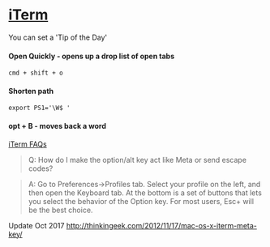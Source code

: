 # [iTerm](https://www.iterm2.com/)

You can set a 'Tip of the Day'

#### Open Quickly - opens up a drop list of open tabs
`cmd + shift + o`

#### Shorten path
`export PS1='\W$ '`

#### opt + B - moves back a word
[iTerm FAQs](https://www.iterm2.com/faq.html)

>Q: How do I make the option/alt key act like Meta or send escape codes?

>A: Go to Preferences->Profiles tab. Select your profile on the left, and then open the Keyboard tab. At the bottom is a set of buttons that lets you select the behavior of the Option key. For most users, Esc+ will be the best choice.

Update Oct 2017
http://thinkingeek.com/2012/11/17/mac-os-x-iterm-meta-key/
